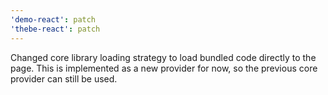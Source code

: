 ```yaml
---
'demo-react': patch
'thebe-react': patch
---
```


Changed core library loading strategy to load bundled code directly to the page. This is implemented as a new provider for now, so the previous core provider can still be used.
